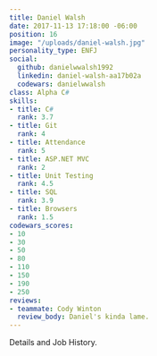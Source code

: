 ```yaml
---
title: Daniel Walsh
date: 2017-11-13 17:18:00 -06:00
position: 16
image: "/uploads/daniel-walsh.jpg"
personality_type: ENFJ
social:
  github: danielwwalsh1992
  linkedin: daniel-walsh-aa17b02a
  codewars: danielwwalsh
class: Alpha C#
skills:
- title: C#
  rank: 3.7
- title: Git
  rank: 4
- title: Attendance
  rank: 5
- title: ASP.NET MVC
  rank: 2
- title: Unit Testing
  rank: 4.5
- title: SQL
  rank: 3.9
- title: Browsers
  rank: 1.5
codewars_scores:
- 10
- 30
- 50
- 80
- 110
- 150
- 190
- 250
reviews:
- teammate: Cody Winton
  review_body: Daniel's kinda lame.
---
```


Details and Job History.